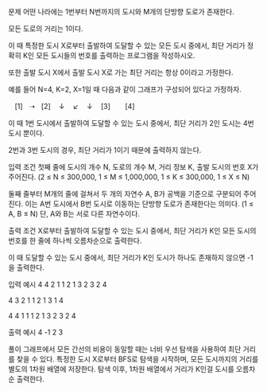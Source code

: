문제
어떤 나라에는 1번부터 N번까지의 도시와 M개의 단방향 도로가 존재한다.

모든 도로의 거리는 1이다.

이 때 특정한 도시 X로부터 출발하여 도달할 수 있는 모든 도시 중에서, 최단 거리가 정확히 K인 모든 도시들의 번호를 출력하는 프로그램을 작성하시오.

또한 출발 도시 X에서 출발 도시 X로 가는 최단 거리는 항상 0이라고 가정한다.

예를 들어 N=4, K=2, X=1일 때 다음과 같이 그래프가 구성되어 있다고 가정하자.

ㅤ[1]ㅤ➝ㅤ[2]
ㅤ↓ ㅤ↙ ㅤ↓
ㅤ[3] ㅤㅤ[4]

이 때 1번 도시에서 출발하여 도달할 수 있는 도시 중에서, 최단 거리가 2인 도시는 4번 도시 뿐이다.

2번과 3번 도시의 경우, 최단 거리가 1이기 때문에 출력하지 않는다.

입력 조건
첫째 줄에 도시의 개수 N, 도로의 개수 M, 거리 정보 K, 출발 도시의 번호 X가 주어진다. (2 ≤ N ≤ 300,000, 1 ≤ M ≤ 1,000,000, 1 ≤ K ≤ 300,000, 1 ≤ X ≤ N)

둘째 줄부터 M개의 줄에 걸쳐서 두 개의 자연수 A, B가 공백을 기준으로 구분되어 주어진다.
이는 A번 도시에서 B번 도시로 이동하는 단방향 도로가 존재한다는 의미다. (1 ≤ A, B ≤ N)
단, A와 B는 서로 다른 자연수이다.

출력 조건
X로부터 출발하여 도달할 수 있는 도시 중에서, 최단 거리가 K인 모든 도시의 번호를 한 줄에 하나씩 오름차순으로 출력한다.

이 때 도달할 수 있는 도시 중에서, 최단 거리가 K인 도시가 하나도 존재하지 않으면 -1을 출력한다.

입력 예시
4 4 2 1
1 2
1 3
2 3
2 4

4 3 2 1
1 2
1 3
1 4

4 4 1 1
1 2
1 3
2 3
2 4

출력 예시
4
-1
2
3

풀이
그래프에서 모든 간선의 비용이 동일할 때는 너비 우선 탐색을 사용하여 최단 거리를 찾을 수 있다.
특정한 도시 X로부터 BFS로 탐색을 시작하며, 모든 도시까지의 거리를 별도의 1차원 배열에 저장한다.
탐색 이후, 1차원 배열에서 거리가 K인걸 도시를 오름차순 출력한다.
